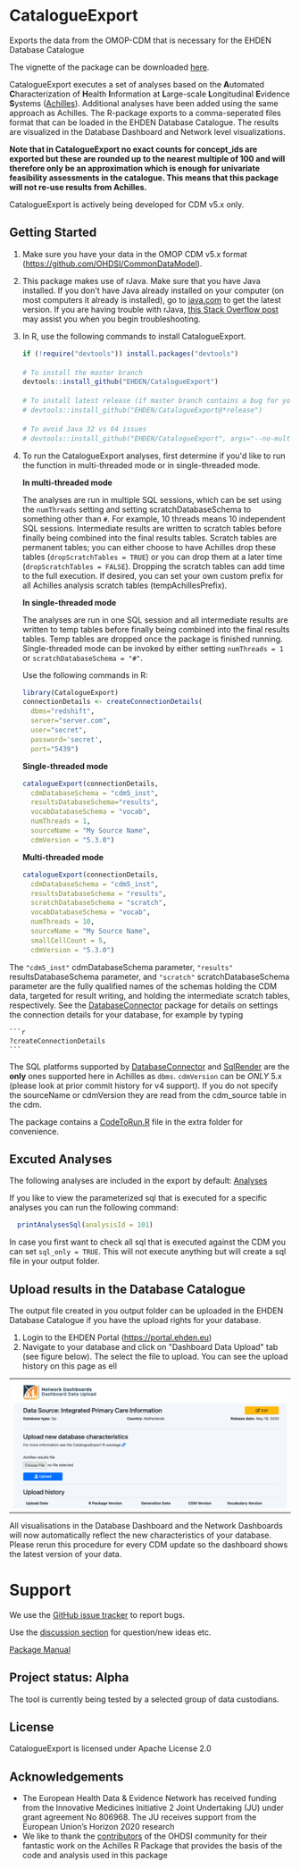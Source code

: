 CatalogueExport
===============
Exports the data from the OMOP-CDM that is necessary for the EHDEN Database Catalogue

The vignette of the package can be downloaded [here](https://github.com/EHDEN/CatalogueExport/raw/master/inst/doc/runningCatalogueExport.pdf).
 
CatalogueExport executes a set of analyses based on the **A**utomated **C**haracterization of **H**ealth **I**nformation at **L**arge-scale **L**ongitudinal **E**vidence **S**ystems ([Achilles](https://github,com/OHDSI/Achilles)). Additional analyses have been added using the same approach as Achilles. The R-package exports to a comma-seperated files format that can be loaded in the EHDEN Database Catalogue. The results are visualized in the Database Dashboard and Network level visualizations.

**Note that in CatalogueExport no exact counts for concept_ids are exported but these are rounded up to the nearest multiple of 100 and will therefore only be an approximation which is enough for univariate feasibility assessments in the catalogue. This means that this package will not re-use results from Achilles.**

CatalogueExport is actively being developed for CDM v5.x only.

## Getting Started


1. Make sure you have your data in the OMOP CDM v5.x format
    (https://github.com/OHDSI/CommonDataModel).

2. This package makes use of rJava. Make sure that you have Java installed. If you don't have Java already installed on your computer (on most computers it already is installed), go to [java.com](https://java.com) to get the latest version. If you are having trouble with rJava, [this Stack Overflow post](https://stackoverflow.com/questions/7019912/using-the-rjava-package-on-win7-64-bit-with-r) may assist you when you begin troubleshooting.


3. In R, use the following commands to install CatalogueExport.

    ```r
    if (!require("devtools")) install.packages("devtools")
    
    # To install the master branch
    devtools::install_github("EHDEN/CatalogueExport")
    
    # To install latest release (if master branch contains a bug for you)
    # devtools::install_github("EHDEN/CatalogueExport@*release")  
    
    # To avoid Java 32 vs 64 issues 
    # devtools::install_github("EHDEN/CatalogueExport", args="--no-multiarch")  
    ```

4. To run the CatalogueExport analyses, first determine if you'd like to run the function in multi-threaded mode or in single-threaded mode. 
    
    **In multi-threaded mode**
    
    The analyses are run in multiple SQL sessions, which can be set using the `numThreads` setting and setting scratchDatabaseSchema to something other than `#`. For example, 10 threads means 10 independent SQL sessions. Intermediate results are written to scratch tables before finally being combined into the final results tables. Scratch tables are permanent tables; you can either choose to have Achilles drop these tables (`dropScratchTables = TRUE`) or you can drop them at a later time (`dropScratchTables = FALSE`). Dropping the scratch tables can add time to the full execution. If desired, you can set your own custom prefix for all Achilles analysis scratch tables (tempAchillesPrefix).
    
    **In single-threaded mode**
    
    The analyses are run in one SQL session and all intermediate results are written to temp tables before finally being combined into the final results tables. Temp tables are dropped once the package is finished running. Single-threaded mode can be invoked by either setting `numThreads = 1` or `scratchDatabaseSchema = "#"`.
    
    Use the following commands in R: 
  
    ```r
    library(CatalogueExport)
    connectionDetails <- createConnectionDetails(
      dbms="redshift", 
      server="server.com", 
      user="secret", 
      password='secret', 
      port="5439")
    ```
    
    **Single-threaded mode**
    
    ```r
    catalogueExport(connectionDetails, 
      cdmDatabaseSchema = "cdm5_inst", 
      resultsDatabaseSchema="results",
      vocabDatabaseSchema = "vocab",
      numThreads = 1,
      sourceName = "My Source Name", 
      cdmVersion = "5.3.0")
    ```

    **Multi-threaded mode**
    
    ```r
    catalogueExport(connectionDetails, 
      cdmDatabaseSchema = "cdm5_inst", 
      resultsDatabaseSchema = "results",
      scratchDatabaseSchema = "scratch",
      vocabDatabaseSchema = "vocab",
      numThreads = 10,
      sourceName = "My Source Name", 
      smallCellCount = 5,
      cdmVersion = "5.3.0")
    ```

The `"cdm5_inst"` cdmDatabaseSchema parameter, `"results"` resultsDatabaseSchema parameter, and `"scratch"` scratchDatabaseSchema parameter are the fully qualified names of the schemas holding the CDM data, targeted for result writing, and holding the intermediate scratch tables, respectively. See the [DatabaseConnector](https://github.com/OHDSI/DatabaseConnector) package for details on settings the connection details for your database, for example by typing
      
    ```r
    ?createConnectionDetails
    ```

The SQL platforms supported by [DatabaseConnector](https://github.com/OHDSI/DatabaseConnector) and [SqlRender](https://github.com/OHDSI/SqlRender) are the **only** ones supported here in Achilles as `dbms`. `cdmVersion` can be *ONLY* 5.x (please look at prior commit history for v4 support). If you do not specify the sourceName or cdmVersion they are read from the cdm_source table in the cdm. 

The package contains a [CodeToRun.R](https://github.com/EHDEN/CatalogueExport/blob/master/extras/CodeToRun.R) file in the extra folder for convenience.
    
## Excuted Analyses

The following analyses are included in the export by default: [Analyses](https://github.com/EHDEN/CatalogueExport/blob/master/inst/csv/analyses/catalogue_analysis_details.csv)

If you like to view the parameterized sql that is executed for a specific analyses you can run the following command:

```r
  printAnalysesSql(analysisId = 101)
```

In case you first want to check all sql that is executed against the CDM you can set `sql_only = TRUE`. This will not execute anything but will create a sql file in your output folder.

## Upload results in the Database Catalogue

The output file created in you output folder can be uploaded in the EHDEN Database Catalogue if you have the upload rights for your database.

1. Login to the EHDEN Portal (https://portal.ehden.eu)
2. Navigate to your database and click on "Dashboard Data Upload" tab (see figure below). The select the file to upload. You can see the upload history on this page as ell
<table>
<tr valign="bottom">
<td width = 50%>
<img src="https://github.com/EHDEN/CatalogueExport/raw/master/vignettes/upload.png"/>
</td>
</table>

All visualisations in the Database Dashboard and the Network Dashboards will now automatically reflect the new characteristics of your database. Please rerun this procedure for every CDM update so the dashboard shows the latest version of your data.

Support
=======
We use the <a href="https://github.com/EHDEN/CatalogueExport/issues">GitHub issue tracker</a> to report bugs.

Use the [discussion section](https://github.com/EHDEN/CatalogueExport/discussions/12) for question/new ideas etc. 

[Package Manual](https://github.com/EHDEN/CatalogueExport/raw/master/inst/doc/CatalogueExport.pdf)

## Project status: Alpha
The tool is currently being tested by a selected group of data custodians.

## License

CatalogueExport is licensed under Apache License 2.0


## Acknowledgements
- The European Health Data & Evidence Network has received funding from the Innovative Medicines Initiative 2 Joint Undertaking (JU) under grant agreement No 806968. The JU receives support from the European Union’s Horizon 2020 research 
- We like to thank the [contributors](https://github.com/OHDSI/Achilles/graphs/contributors) of the OHDSI community for their fantastic work on the Achilles R Package that provides the basis of the code and analysis used in this package

